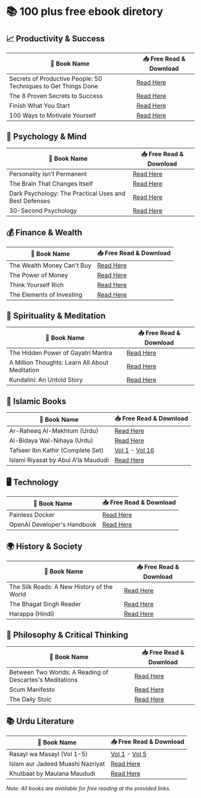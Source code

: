 # 📚 100 plus free ebook diretory

## 📈 Productivity & Success
| 📖 Book Name | 📥 Free Read & Download |
|-------------|------------------------|
| Secrets of Productive People: 50 Techniques to Get Things Done | [Read Here](https://lit2talks.com/read_book.php?bookpath=907) |
| The 8 Proven Secrets to Success | [Read Here](https://lit2talks.com/read_book.php?bookpath=928) |
| Finish What You Start | [Read Here](https://lit2talks.com/read_book.php?bookpath=934) |
| 100 Ways to Motivate Yourself | [Read Here](https://lit2talks.com/read_book.php?bookpath=935) |

## 🧠 Psychology & Mind
| 📖 Book Name | 📥 Free Read & Download |
|-------------|------------------------|
| Personality Isn't Permanent | [Read Here](https://lit2talks.com/read_book.php?bookpath=908) |
| The Brain That Changes Itself | [Read Here](https://lit2talks.com/read_book.php?bookpath=914) |
| Dark Psychology: The Practical Uses and Best Defenses | [Read Here](https://lit2talks.com/read_book.php?bookpath=927) |
| 30-Second Psychology | [Read Here](https://lit2talks.com/read_book.php?bookpath=987) |

## 💰 Finance & Wealth
| 📖 Book Name | 📥 Free Read & Download |
|-------------|------------------------|
| The Wealth Money Can't Buy | [Read Here](https://lit2talks.com/read_book.php?bookpath=919) |
| The Power of Money | [Read Here](https://lit2talks.com/read_book.php?bookpath=929) |
| Think Yourself Rich | [Read Here](https://lit2talks.com/read_book.php?bookpath=931) |
| The Elements of Investing | [Read Here](https://lit2talks.com/read_book.php?bookpath=932) |

## 🧘 Spirituality & Meditation
| 📖 Book Name | 📥 Free Read & Download |
|-------------|------------------------|
| The Hidden Power of Gayatri Mantra | [Read Here](https://lit2talks.com/read_book.php?bookpath=921) |
| A Million Thoughts: Learn All About Meditation | [Read Here](https://lit2talks.com/read_book.php?bookpath=922) |
| Kundalini: An Untold Story | [Read Here](https://lit2talks.com/read_book.php?bookpath=923) |

## 📜 Islamic Books
| 📖 Book Name | 📥 Free Read & Download |
|-------------|------------------------|
| Ar-Raheeq Al-Makhtum (Urdu) | [Read Here](https://lit2talks.com/read_book.php?bookpath=1011) |
| Al-Bidaya Wal-Nihaya (Urdu) | [Read Here](https://lit2talks.com/read_book.php?bookpath=1012) |
| Tafseer Ibn Kathir (Complete Set) | [Vol 1](https://lit2talks.com/read_book.php?bookpath=1025) - [Vol 16](https://lit2talks.com/read_book.php?bookpath=1013) |
| Islami Riyasat by Abul A'la Maududi | [Read Here](https://lit2talks.com/read_book.php?bookpath=979) |

## 🖥️ Technology
| 📖 Book Name | 📥 Free Read & Download |
|-------------|------------------------|
| Painless Docker | [Read Here](https://lit2talks.com/read_book.php?bookpath=911) |
| OpenAI Developer's Handbook | [Read Here](https://lit2talks.com/read_book.php?bookpath=913) |

## 🌍 History & Society
| 📖 Book Name | 📥 Free Read & Download |
|-------------|------------------------|
| The Silk Roads: A New History of the World | [Read Here](https://lit2talks.com/read_book.php?bookpath=915) |
| The Bhagat Singh Reader | [Read Here](https://lit2talks.com/read_book.php?bookpath=926) |
| Harappa (Hindi) | [Read Here](https://lit2talks.com/read_book.php?bookpath=982) |

## 🧠 Philosophy & Critical Thinking
| 📖 Book Name | 📥 Free Read & Download |
|-------------|------------------------|
| Between Two Worlds: A Reading of Descartes's Meditations | [Read Here](https://lit2talks.com/read_book.php?bookpath=1006) |
| Scum Manifesto | [Read Here](https://lit2talks.com/read_book.php?bookpath=1005) |
| The Daily Stoic | [Read Here](https://lit2talks.com/read_book.php?bookpath=997) |

## 📚 Urdu Literature
| 📖 Book Name | 📥 Free Read & Download |
|-------------|------------------------|
| Rasayl wa Masayl (Vol 1-5) | [Vol 1](https://lit2talks.com/read_book.php?bookpath=941) - [Vol 5](https://lit2talks.com/read_book.php?bookpath=937) |
| Islam aur Jadeed Muashi Nazriyat | [Read Here](https://lit2talks.com/read_book.php?bookpath=961) |
| Khutbaat by Maulana Maududi | [Read Here](https://lit2talks.com/read_book.php?bookpath=959) |

*Note: All books are available for free reading at the provided links.*
